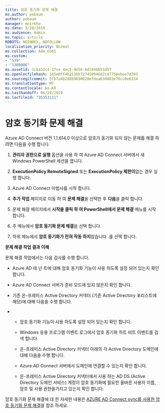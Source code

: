 ```yaml
---
title: 암호 동기화 문제 해결
ms.author: pebaum
author: pebaum
manager: mnirkhe
ms.date: 3/20/2018
ms.audience: Admin
ms.topic: article
ROBOTS: NOINDEX, NOFOLLOW
localization_priority: Normal
ms.collection: Adm_O365
ms.custom:
- "579"
- "1300006"
ms.assetid: 1cba32c4-37ce-4ec1-9e58-8d3440b53d57
ms.openlocfilehash: 165e0ff4b2136b727450946d2c47756ebee7d393
ms.sourcegitcommit: 5fb7a4b28859690020efdea630d03e70cc0e6334
ms.translationtype: MT
ms.contentlocale: ko-KR
ms.lasthandoff: 06/28/2019
ms.locfileid: "35353111"
---
```

# <a name="troubleshoot-password-synchronization"></a>암호 동기화 문제 해결

Azure AD Connect 버전 1.1.614.0 이상으로 암호가 동기화 되지 않는 문제를 해결 하려면 다음을 수행 합니다.
  
1. **관리자 권한으로 실행** 옵션을 사용 하 여 Azure AD Connect 서버에서 새 Windows PowerShell 세션을 엽니다.

2. **ExecutionPolicy RemoteSigned** 또는 **ExecutionPolicy 제한이**없는 경우 실행 합니다.

3. Azure AD Connect 마법사를 시작 합니다.

4. **추가 작업** 페이지로 이동 하 여 **문제 해결**을 선택한 후 **다음**을 클릭 합니다.

5. 문제 해결 페이지에서 **시작을 클릭 하 여 PowerShell에서 문제 해결** 메뉴를 시작 합니다.

6. 주 메뉴에서 **암호 동기화 문제 해결**을 선택 합니다.

7. 하위 메뉴에서 **암호 동기화가 전혀 작동 하지**않습니다 .를 선택 합니다.

**문제 해결 작업 결과 이해**
  
문제 해결 작업에서는 다음 검사를 수행 합니다.
  
- Azure AD 테 넌 트에 대해 암호 동기화 기능이 사용 하도록 설정 되어 있는지 확인 합니다.

- Azure AD Connect 서버가 준비 모드에 있지 않은지 확인 합니다.

- 기존 온-프레미스 Active Directory 커넥터 (기존 Active Directory 포리스트에 해당)에 대해 다음을 수행 합니다.

- 
  - 암호 동기화 기능이 사용 하도록 설정 되어 있는지 확인 합니다.

  - Windows 응용 프로그램 이벤트 로그에서 암호 동기화 하트 비트 이벤트를 검색 합니다.

  - 온-프레미스 Active Directory 커넥터 아래의 각 Active Directory 도메인에 대해 다음을 수행 합니다.

  - Azure AD Connect 서버에서 도메인에 연결할 수 있는지 확인 합니다.

  - 온-프레미스 Active Directory 커넥터에서 사용 하는 AD DS (Active Directory 도메인 서비스) 계정이 암호 동기화에 필요한 올바른 사용자 이름, 암호 및 사용 권한을가지고 있는지 확인 합니다.

암호 동기화 문제 해결에 대 한 자세한 내용은 [AZURE AD Connect sync를 사용한 암호 동기화 문제 해결](https://docs.microsoft.com/azure/active-directory/connect/active-directory-aadconnectsync-troubleshoot-password-synchronization)을 참조 하세요.
  